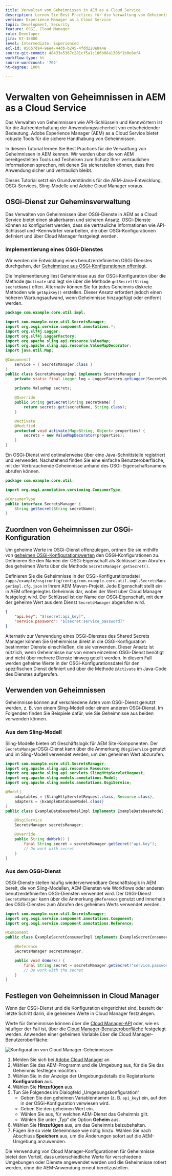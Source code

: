 ```yaml
---
title: Verwalten von Geheimnissen in AEM as a Cloud Service
description: Lernen Sie Best Practices für die Verwaltung von Geheimnissen in AEM as a Cloud Service kennen, indem Sie Tools und Techniken nutzen, die von AEM bereitgestellt werden, um Ihre vertraulichen Informationen zu schützen und sicherzustellen, dass Ihre Anwendung sicher und vertraulich bleibt.
version: Experience Manager as a Cloud Service
topic: Development, Security
feature: OSGI, Cloud Manager
role: Developer
jira: KT-15880
level: Intermediate, Experienced
exl-id: 856b7da4-9ee4-44db-b245-4fdd220e8a4e
source-git-commit: 48433a5367c281cf5a1c106b08a1306f1b0e8ef4
workflow-type: ht
source-wordcount: '702'
ht-degree: 100%

---
```


# Verwalten von Geheimnissen in AEM as a Cloud Service

Das Verwalten von Geheimnissen wie API-Schlüsseln und Kennwörtern ist für die Aufrechterhaltung der Anwendungssicherheit von entscheidender Bedeutung. Adobe Experience Manager (AEM) as a Cloud Service bietet robuste Tools für die sichere Handhabung von Geheimnissen.

In diesem Tutorial lernen Sie Best Practices für die Verwaltung von Geheimnissen in AEM kennen. Wir werden über die von AEM bereitgestellten Tools und Techniken zum Schutz Ihrer vertraulichen Informationen sprechen, mit denen Sie sicherstellen können, dass Ihre Anwendung sicher und vertraulich bleibt.

Dieses Tutorial setzt ein Grundverständnis für die AEM-Java-Entwicklung, OSGi-Services, Sling-Modelle und Adobe Cloud Manager voraus.

## OSGi-Dienst zur Geheminsverwaltung

Das Verwalten von Geheimnissen über OSGi-Dienste in AEM as a Cloud Service bietet einen skalierbaren und sicheren Ansatz. OSGi-Dienste können so konfiguriert werden, dass sie vertrauliche Informationen wie API-Schlüssel und -Kennwörter verarbeiten, die über OSGi-Konfigurationen definiert und über Cloud Manager festgelegt werden.

### Implementierung eines OSGi-Dienstes

Wir werden die Entwicklung eines benutzerdefinierten OSGi-Dienstes durchgehen, der [Geheimnisse aus OSGi-Konfigurationen offenlegt](https://experienceleague.adobe.com/de/docs/experience-manager-cloud-service/content/implementing/deploying/configuring-osgi#secret-configuration-values).

Die Implementierung liest Geheimnisse aus der OSGi-Konfiguration über die Methode `@Activate` und legt sie über die Methode `getSecret(String secretName)` offen. Alternativ können Sie für jedes Geheimnis diskrete Methoden wie `getApiKey()` erstellen. Dieser Ansatz erfordert jedoch einen höheren Wartungsaufwand, wenn Geheimnisse hinzugefügt oder entfernt werden.

```java
package com.example.core.util.impl;

import com.example.core.util.SecretsManager;
import org.osgi.service.component.annotations.*;
import org.slf4j.Logger;
import org.slf4j.LoggerFactory;
import org.apache.sling.api.resource.ValueMap;
import org.apache.sling.api.resource.ValueMapDecorator;
import java.util.Map;

@Component(
    service = { SecretsManager.class }
)
public class SecretsManagerImpl implements SecretsManager {
    private static final Logger log = LoggerFactory.getLogger(SecretsManagerImpl.class);
 
    private ValueMap secrets;

    @Override
    public String getSecret(String secretName) {
        return secrets.get(secretName, String.class);
    }

    @Activate
    @Modified
    protected void activate(Map<String, Object> properties) {
        secrets = new ValueMapDecorator(properties);
    }
}
```

Ein OSGi-Dienst wird optimalerweise über eine Java-Schnittstelle registriert und verwendet. Nachstehend finden Sie eine einfache Benutzeroberfläche, mit der Verbrauchende Geheimnisse anhand des OSGi-Eigenschaftsnamens abrufen können.

```java
package com.example.core.util;

import org.osgi.annotation.versioning.ConsumerType;

@ConsumerType
public interface SecretsManager {
    String getSecret(String secretName);
}
```

## Zuordnen von Geheimnissen zur OSGi-Konfiguration

Um geheime Werte im OSGi-Dienst offenzulegen, ordnen Sie sie mithilfe von [geheimen OSGi-Konfigurationswerten](https://experienceleague.adobe.com/de/docs/experience-manager-cloud-service/content/implementing/deploying/configuring-osgi#secret-configuration-values) den OSGi-Konfigurationen zu. Definieren Sie den Namen der OSGi-Eigenschaft als Schlüssel zum Abrufen des geheimen Werts über die Methode `SecretsManager.getSecret()`.

Definieren Sie die Geheimnisse in der OSGi-Konfigurationsdatei `/apps/example/osgiconfig/config/com.example.core.util.impl.SecretsManagerImpl.cfg.json` in Ihrem AEM Maven-Projekt. Jede Eigenschaft stellt ein in AEM offengelegtes Geheimnis dar, wobei der Wert über Cloud Manager festgelegt wird. Der Schlüssel ist der Name der OSGi-Eigenschaft, mit dem der geheime Wert aus dem Dienst `SecretsManager` abgerufen wird.

```json
{
    "api.key": "$[secret:api_key]",
    "service.password": "$[secret:service_password]"
}
```

Alternativ zur Verwendung eines OSGi-Dienstes des Shared Secrets Manager können Sie Geheimnisse direkt in die OSGi-Konfiguration bestimmter Dienste einschließen, die sie verwenden. Dieser Ansatz ist nützlich, wenn Geheimnisse nur von einem einzelnen OSGi-Dienst benötigt und nicht über mehrere Dienste hinweg geteilt werden. In diesem Fall werden geheime Werte in der OSGi-Konfigurationsdatei für den spezifischen Dienst definiert und über die Methode `@Activate` im Java-Code des Dienstes aufgerufen.

## Verwenden von Geheimnissen

Geheimnisse können auf verschiedene Arten vom OSGi-Dienst genutzt werden, z. B. von einem Sling-Modell oder einem anderen OSGi-Dienst. Im Folgenden finden Sie Beispiele dafür, wie Sie Geheimnisse aus beiden verwenden können.

### Aus dem Sling-Modell

Sling-Modelle bieten oft Geschäftslogik für AEM Site-Komponenten. Der `SecretsManager`OSGi-Dienst kann über die Anmerkung `@OsgiService` genutzt und im Sling-Modell verwendet werden, um den geheimen Wert abzurufen.

```java
import com.example.core.util.SecretsManager;
import org.apache.sling.api.resource.Resource;
import org.apache.sling.api.servlets.SlingHttpServletRequest;
import org.apache.sling.models.annotations.Model;
import org.apache.sling.models.annotations.OsgiService;

@Model(
    adaptables = {SlingHttpServletRequest.class, Resource.class},
    adapters = {ExampleDatabaseModel.class}
)
public class ExampleDatabaseModelImpl implements ExampleDatabaseModel {

    @OsgiService
    SecretsManager secretsManager;

    @Override 
    public String doWork() {
        final String secret = secretsManager.getSecret("api.key");
        // Do work with secret
    }
}
```

### Aus dem OSGi-Dienst

OSGi-Dienste stellen häufig wiederverwendbare Geschäftslogik in AEM bereit, die von Sling-Modellen, AEM-Diensten wie Workflows oder anderen benutzerdefinierten OSGi-Diensten verwendet wird. Der OSGi-Dienst `SecretsManager` kann über die Anmerkung `@Reference` genutzt und innerhalb des OSGi-Dienstes zum Abrufen des geheimen Werts verwendet werden.

```java
import com.example.core.util.SecretsManager;
import org.osgi.service.component.annotations.Component;
import org.osgi.service.component.annotations.Reference;

@Component
public class ExampleSecretConsumerImpl implements ExampleSecretConsumer {

    @Reference
    SecretsManager secretsManager;

    public void doWork() {
        final String secret = secretsManager.getSecret("service.password");
        // Do work with the secret
    }
}
```

## Festlegen von Geheimnissen in Cloud Manager

Wenn der OSGi-Dienst und die Konfiguration eingerichtet sind, besteht der letzte Schritt darin, die geheimen Werte in Cloud Manager festzulegen.

Werte für Geheimnisse können über die [Cloud Manager-API](https://developer.adobe.com/experience-cloud/cloud-manager/reference/api/#tag/Variables) oder, wie es häufiger der Fall ist, über die [Cloud Manager-Benutzeroberfläche](https://experienceleague.adobe.com/de/docs/experience-manager-cloud-service/content/implementing/using-cloud-manager/environment-variables#overview) festgelegt werden. Anwenden einer geheimen Variable über die Cloud Manager-Benutzeroberfläche:

![Konfiguration von Cloud Manager-Geheimnissen](./assets/secrets/cloudmanager-configuration.png)

1. Melden Sie sich bei [Adobe Cloud Manager](https://my.cloudmanager.adobe.com) an
1. Wählen Sie das AEM-Programm und die Umgebung aus, für die Sie das Geheimnis festlegen möchten.
1. Wählen Sie in der Anzeige der Umgebungsdetails die Registerkarte **Konfiguration** aus.
1. Wählen Sie **Hinzufügen** aus.
1. Tun Sie Folgendes im Dialogfeld „Umgebungskonfiguration“:
   - Geben Sie den geheimen Variablennamen (z. B. `api_key`) ein, auf den in der OSGi-Konfiguration verwiesen wird.
   - Geben Sie den geheimen Wert ein.
   - Wählen Sie aus, für welchen AEM-Dienst das Geheimnis gilt.
   - Wählen Sie unter „Typ“ die Option **Geheim** aus.
1. Wählen Sie **Hinzufügen** aus, um das Geheimnis beizubehalten.
1. Fügen Sie so viele Geheimnisse wie nötig hinzu. Wählen Sie nach Abschluss **Speichern** aus, um die Änderungen sofort auf die AEM-Umgebung anzuwenden.

Die Verwendung von Cloud Manager-Konfigurationen für Geheimnisse bietet den Vorteil, dass unterschiedliche Werte für verschiedene Umgebungen oder Dienste angewendet werden und die Geheimnisse rotiert werden, ohne die AEM-Anwendung erneut bereitzustellen.
